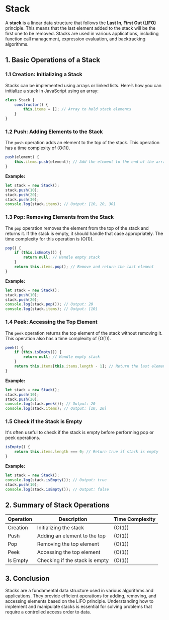 # **Stack**

A **stack** is a linear data structure that follows the **Last In, First Out (LIFO)** principle. This means that the last element added to the stack will be the first one to be removed. Stacks are used in various applications, including function call management, expression evaluation, and backtracking algorithms.

## **1. Basic Operations of a Stack**

### **1.1 Creation: Initializing a Stack**

Stacks can be implemented using arrays or linked lists. Here’s how you can initialize a stack in JavaScript using an array:

```javascript
class Stack {
    constructor() {
        this.items = []; // Array to hold stack elements
    }
}
```

### **1.2 Push: Adding Elements to the Stack**

The `push` operation adds an element to the top of the stack. This operation has a time complexity of \(O(1)\).

```javascript
push(element) {
    this.items.push(element); // Add the element to the end of the array
}
```

**Example:**

```javascript
let stack = new Stack();
stack.push(10);
stack.push(20);
stack.push(30);
console.log(stack.items); // Output: [10, 20, 30]
```

### **1.3 Pop: Removing Elements from the Stack**

The `pop` operation removes the element from the top of the stack and returns it. If the stack is empty, it should handle that case appropriately. The time complexity for this operation is \(O(1)\).

```javascript
pop() {
    if (this.isEmpty()) {
        return null; // Handle empty stack
    }
    return this.items.pop(); // Remove and return the last element
}
```

**Example:**

```javascript
let stack = new Stack();
stack.push(10);
stack.push(20);
console.log(stack.pop()); // Output: 20
console.log(stack.items); // Output: [10]
```

### **1.4 Peek: Accessing the Top Element**

The `peek` operation returns the top element of the stack without removing it. This operation also has a time complexity of \(O(1)\).

```javascript
peek() {
    if (this.isEmpty()) {
        return null; // Handle empty stack
    }
    return this.items[this.items.length - 1]; // Return the last element
}
```

**Example:**

```javascript
let stack = new Stack();
stack.push(10);
stack.push(20);
console.log(stack.peek()); // Output: 20
console.log(stack.items); // Output: [10, 20]
```

### **1.5 Check if the Stack is Empty**

It's often useful to check if the stack is empty before performing pop or peek operations.

```javascript
isEmpty() {
    return this.items.length === 0; // Return true if stack is empty
}
```

**Example:**

```javascript
let stack = new Stack();
console.log(stack.isEmpty()); // Output: true
stack.push(10);
console.log(stack.isEmpty()); // Output: false
```

## **2. Summary of Stack Operations**

| **Operation** | **Description**                      | **Time Complexity** |
|---------------|--------------------------------------|---------------------|
| Creation      | Initializing the stack               | \(O(1)\)            |
| Push          | Adding an element to the top         | \(O(1)\)            |
| Pop           | Removing the top element             | \(O(1)\)            |
| Peek          | Accessing the top element            | \(O(1)\)            |
| Is Empty      | Checking if the stack is empty       | \(O(1)\)            |

## **3. Conclusion**

Stacks are a fundamental data structure used in various algorithms and applications. They provide efficient operations for adding, removing, and accessing elements based on the LIFO principle. Understanding how to implement and manipulate stacks is essential for solving problems that require a controlled access order to data.
